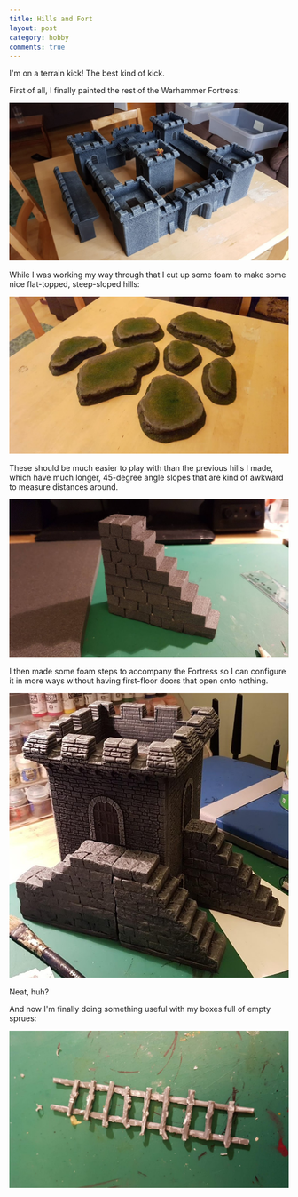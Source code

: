 ```yaml
---
title: Hills and Fort
layout: post
category: hobby
comments: true
---
```


I'm on a terrain kick! The best kind of kick.

First of all, I finally painted the rest of the Warhammer Fortress:

![](/images/2022/01/hobby/terrain/fortress.jpg)

While I was working my way through that I cut up some foam to make some nice flat-topped, steep-sloped hills:

![](/images/2022/01/hobby/terrain/hills.jpg)

These should be much easier to play with than the previous hills I made, which have much longer, 45-degree angle slopes that are kind of awkward to measure distances around.

![](/images/2022/01/hobby/terrain/steps-wip.jpg)

I then made some foam steps to accompany the Fortress so I can configure it in more ways without having first-floor doors that open onto nothing.

![](/images/2022/01/hobby/terrain/steps.jpg)

Neat, huh?

And now I'm finally doing something useful with my boxes full of empty sprues: 

![](/images/2022/01/hobby/terrain/ladder.jpg)
